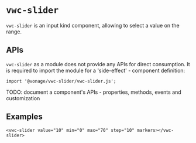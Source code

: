 # `vwc-slider`

`vwc-slider` is an input kind component, allowing to select a value on the range.

## APIs

`vwc-slider` as a module does not provide any APIs for direct consumption. It is required to import the module for a 'side-effect' - component definition:

`import '@vonage/vwc-slider/vwc-slider.js';`

TODO: document a component's APIs - properties, methods, events and customization

## Examples

`<vwc-slider value="10" min="0" max="70" step="10" markers></vwc-slider>`
